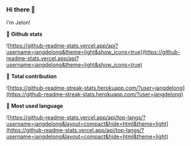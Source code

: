 ### Hi there 👋

<!--
**jangdelong/jangdelong** is a ✨ _special_ ✨ repository because its `README.md` (this file) appears on your GitHub profile.

Here are some ideas to get you started:

- 🔭 I’m currently working on ...
- 🌱 I’m currently learning ...
- 👯 I’m looking to collaborate on ...
- 🤔 I’m looking for help with ...
- 💬 Ask me about ...
- 📫 How to reach me: ...
- 😄 Pronouns: ...
- ⚡ Fun fact: ...
-->

I'm Jelon!

🌟 **Github stats**

![https://github-readme-stats.vercel.app/api?username=jangdelong&theme=light&show_icons=true](https://github-readme-stats.vercel.app/api?username=jangdelong&theme=light&show_icons=true)

🔭 **Total contribution**

![https://github-readme-streak-stats.herokuapp.com/?user=jangdelong](https://github-readme-streak-stats.herokuapp.com/?user=jangdelong)

💬 **Most used language**

![https://github-readme-stats.vercel.app/api/top-langs/?username=jangdelong&layout=compact&hide=html&theme=light](https://github-readme-stats.vercel.app/api/top-langs/?username=jangdelong&layout=compact&hide=html&theme=light)

